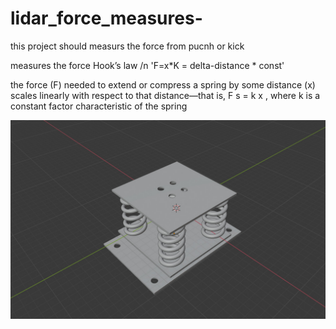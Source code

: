 # lidar_force_measures-
this project should measurs the force from pucnh or kick

measures the force Hook’s law /n 
'F=x*K = delta-distance * const'

 the force (F) needed to extend or compress a spring by some distance (x) scales linearly with respect to that distance—that is, F s = k x , where k is a constant factor characteristic of the spring
 
 
![](WhatsApp%20Image%202020-07-19%20at%2019.46.51.jpeg)
